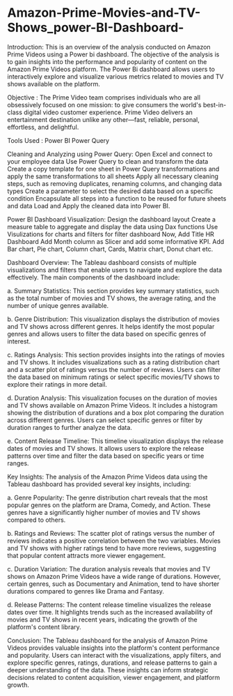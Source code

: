 # Amazon-Prime-Movies-and-TV-Shows_power-BI-Dashboard-

Introduction: This is an overview of the analysis conducted on Amazon Prime Videos using a Power bi dashboard. The objective of the analysis is to gain insights into the performance and popularity of content on the Amazon Prime Videos platform. The Power Bi dashboard allows users to interactively explore and visualize various metrics related to movies and TV shows available on the platform.


Objective :
The Prime Video team comprises individuals who are all obsessively focused on one mission: to give consumers the world's best-in-class digital video customer experience. Prime Video delivers an entertainment destination unlike any other—fast, reliable, personal, effortless, and delightful.

Tools Used :
Power BI
Power Query


Cleaning and Analyzing using Power Query:
Open Excel and connect to your employee data Use Power Query to clean and transform the data Create a copy template for one sheet in Power Query transformations and apply the same transformations to all sheets Apply all necessary cleaning steps, such as removing duplicates, renaming columns, and changing data types Create a parameter to select the desired data based on a specific condition Encapsulate all steps into a function to be reused for future sheets and data Load and Apply the cleaned data into Power BI.



Power BI Dashboard Visualization:
Design the dashboard layout Create a measure table to aggregate and display the data using Dax functions Use Visulizations for charts and filters for filter dashboard Now, Add Title HR Dashboard Add Month column as Slicer and add some informative KPI. Add Bar chart, Pie chart, Column chart, Cards, Matrix chart, Donut chart etc.





Dashboard Overview: The Tableau dashboard consists of multiple visualizations and filters that enable users to navigate and explore the data effectively. The main components of the dashboard include:

a. Summary Statistics: This section provides key summary statistics, such as the total number of movies and TV shows, the average rating, and the number of unique genres available.

b. Genre Distribution: This visualization displays the distribution of movies and TV shows across different genres. It helps identify the most popular genres and allows users to filter the data based on specific genres of interest.

c. Ratings Analysis: This section provides insights into the ratings of movies and TV shows. It includes visualizations such as a rating distribution chart and a scatter plot of ratings versus the number of reviews. Users can filter the data based on minimum ratings or select specific movies/TV shows to explore their ratings in more detail.

d. Duration Analysis: This visualization focuses on the duration of movies and TV shows available on Amazon Prime Videos. It includes a histogram showing the distribution of durations and a box plot comparing the duration across different genres. Users can select specific genres or filter by duration ranges to further analyze the data.

e. Content Release Timeline: This timeline visualization displays the release dates of movies and TV shows. It allows users to explore the release patterns over time and filter the data based on specific years or time ranges.

Key Insights: The analysis of the Amazon Prime Videos data using the Tableau dashboard has provided several key insights, including:

a. Genre Popularity: The genre distribution chart reveals that the most popular genres on the platform are Drama, Comedy, and Action. These genres have a significantly higher number of movies and TV shows compared to others.

b. Ratings and Reviews: The scatter plot of ratings versus the number of reviews indicates a positive correlation between the two variables. Movies and TV shows with higher ratings tend to have more reviews, suggesting that popular content attracts more viewer engagement.

c. Duration Variation: The duration analysis reveals that movies and TV shows on Amazon Prime Videos have a wide range of durations. However, certain genres, such as Documentary and Animation, tend to have shorter durations compared to genres like Drama and Fantasy.

d. Release Patterns: The content release timeline visualizes the release dates over time. It highlights trends such as the increased availability of movies and TV shows in recent years, indicating the growth of the platform's content library.

Conclusion: The Tableau dashboard for the analysis of Amazon Prime Videos provides valuable insights into the platform's content performance and popularity. Users can interact with the visualizations, apply filters, and explore specific genres, ratings, durations, and release patterns to gain a deeper understanding of the data. These insights can inform strategic decisions related to content acquisition, viewer engagement, and platform growth.
